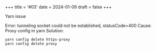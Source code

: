 +++
title = '#03'
date = 2024-01-09
draft = false
+++

Yarn issue

Error: tunneling socket could not be established, statusCode=400
Cause: Proxy config in yarn 
Solution: 
```
yarn config delete https-proxy 
yarn config delete proxy 
```
